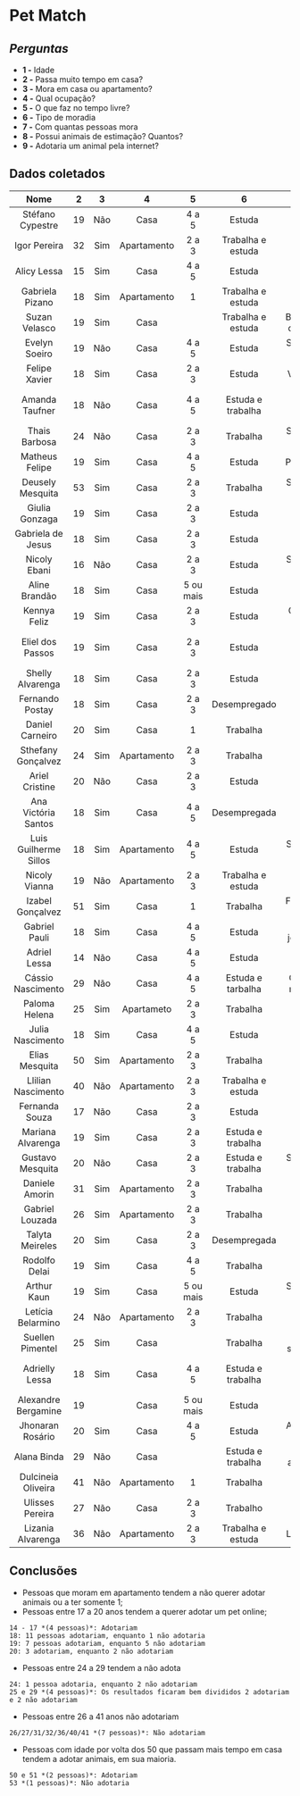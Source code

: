 # Pet Match

## ***Perguntas***
* **1 -** Idade
* **2 -** Passa muito tempo em casa?
* **3 -** Mora em casa ou apartamento?
* **4 -** Qual ocupação?
* **5 -** O que faz no tempo livre?
* **6 -** Tipo de moradia
* **7 -** Com quantas pessoas mora
* **8 -** Possui animais de estimação? Quantos?
* **9 -** Adotaria um animal pela internet?

## **Dados coletados**

| Nome                  | 2   |  3  | 4           | 5         | 6                 | 7                      | 8   | 9        |
| :-------------------: | :-: | :-: | :---------: | :-------: | :---------------: | :--------------------: | :-: | :------: |
| Stéfano Cypestre      | 19  | Não | Casa        | 4 a 5     | Estuda            | Música                 | Não | Adotaria |
| Igor Pereira          | 32  | Sim | Apartamento | 2 a 3     | Trabalha e estuda |                        | Não | Não      |
| Alicy Lessa           | 15  | Sim | Casa        | 4 a 5     | Estuda            | Ler                    | Não | Adotaria |
| Gabriela Pizano       | 18  | Sim | Apartamento | 1         | Trabalha e estuda | Filmes e séries        | 1   | Adoratia |
| Suzan Velasco         | 19  | Sim | Casa        |           | Trabalha e estuda | Brincar com o cachorro | 3   | Adotaria |
| Evelyn Soeiro         | 19  | Não | Casa        | 4 a 5     | Estuda            | Sair com os amigos     | 2   | Adotaria |
| Felipe Xavier         | 18  | Sim | Casa        | 2 a 3     | Estuda            | Ver animes             | 2   | Adotaria |
| Amanda Taufner        | 18  | Não | Casa        | 4 a 5     | Estuda e trabalha | Filmes, séries e praia | 4   | Adotaria |
| Thais Barbosa         | 24  | Não | Casa        | 2 a 3     | Trabalha          | Sair com os amigos     | Não | Não      |
| Matheus Felipe        | 19  | Sim | Casa        | 4 a 5     | Estuda            | Procrastinar           | 1   | Adotaia  |
| Deusely Mesquita      | 53  | Sim | Casa        | 2 a 3     | Trabalha          | Sair com os amigos     | 1   | Não      |
| Giulia Gonzaga        | 19  | Sim | Casa        | 2 a 3     | Estuda            | Conhecer lugares       | 1   | Não      |
| Gabriela de Jesus     | 18  | Sim | Casa        | 2 a 3     | Estuda            | Séries                 | 2   | Adotaria |
| Nicoly Ebani          | 16  | Não | Casa        | 2 a 3     | Estuda            | Sair com os amigos     | 3   | Adotaria |
| Aline Brandão         | 18  | Sim | Casa        | 5 ou mais | Estuda            | Séries                 | 2   | Não      |
| Kennya Feliz          | 19  | Sim | Casa        | 2 a 3     | Estuda            | Celular, ler e jogar   | 1   | Adotaria |
| Eliel dos Passos      | 19  | Sim | Casa        | 2 a 3     | Estuda            | Series, anime e jogar  | Não | Não      |
| Shelly Alvarenga      | 18  | Sim | Casa        | 2 a 3     | Estuda            | Ler                    | +10 | Adotaria |
| Fernando Postay       | 18  | Sim | Casa        | 2 a 3     | Desempregado      | Surfar                 |     | Adotaria |
| Daniel Carneiro       | 20  | Sim | Casa        | 1         | Trabalha          | Dormir                 | Não | Não      |
| Sthefany Gonçalvez    | 24  | Sim | Apartamento | 2 a 3     | Trabalha          | Sair                   | Não | Adotaria |
| Ariel Cristine        | 20  | Não | Casa        | 2 a 3     | Estuda            |                        | 2   | Adotaria |
| Ana Victória Santos   | 18  | Sim | Casa        | 4 a 5     | Desempregada      | Séries e dormir        | Não | Adotaria |
| Luis Guilherme Sillos | 18  | Sim | Apartamento | 4 a 5     | Estuda            | Sair com os amigos     | 2   | Adotaria |
| Nicoly Vianna         | 19  | Não | Apartamento | 2 a 3     | Trabalha e estuda | Filmes                 |     | Não      |
| Izabel Gonçalvez      | 51  | Sim | Casa        | 1         | Trabalha          | Filmes e ver o neto    | 1   | Adotaria |
| Gabriel Pauli         | 18  | Sim | Casa        | 4 a 5     | Estuda            | Filmes, jogar e siar   | 1   | Adotaria |
| Adriel Lessa          | 14  | Não | Casa        | 4 a 5     | Estuda            | Celular                | 1   | Adotaria |
|Cássio Nascimento      | 29  | Não | Casa        | 4 a 5     | Estuda e tarbalha | Comer e ir no cinema   | Não | Não      |
| Paloma Helena         | 25  | Sim | Apartameto  | 2 a 3     | Trabalha          | Filmes e comer         | Não | Não      |
| Julia Nascimento      | 18  | Sim | Casa        | 4 a 5     | Estuda            | Séries                 | 1   | Adotaria |
| Elias Mesquita        | 50  | Sim | Apartamento | 2 a 3     | Trabalha          | Futebol                | 1   | Adotaria |
| Llilian Nascimento    | 40  | Não | Apartamento | 2 a 3     | Trabalha e estuda | Passear                | 1   | Não      |
| Fernanda Souza        | 17  | Não | Casa        | 2 a 3     | Estuda            |                        | 3   | Adotaria |
| Mariana Alvarenga     | 19  | Sim | Casa        | 2 a 3     | Estuda e trabalha | Dormir e comer         | 8   | Adotaria |
| Gustavo Mesquita      | 20  | Não | Casa        | 2 a 3     | Estuda e trabalha | Sair com os amigos     | 1   | Não      |
| Daniele Amorin        | 31  | Sim | Apartamento | 2 a 3     | Trabalha          |                        | Não | Não      |
| Gabriel Louzada       | 26  | Sim | Apartamento | 2 a 3     | Trabalha          |                        | Não | Não      |
| Talyta Meireles       | 20  | Sim | Casa        | 2 a 3     | Desempregada      |                        | Não | Adotaria |
| Rodolfo Delai         | 19  | Sim | Casa        | 4 a 5     | Trabalha          |                        |     | Não      |
| Arthur Kaun           | 19  | Sim | Casa        | 5 ou mais | Estuda            | Sair com os amigos     | 4   | Não      |
| Letícia Belarmino     | 24  | Não | Apartamento | 2 a 3     | Trabalha          |                        |     | Não      |
| Suellen Pimentel      | 25  | Sim | Casa        |           | Trabalha          | Filmes, shows e ler    |     | Adotaria |
| Adrielly Lessa        | 18  | Sim | Casa        | 4 a 5     | Estuda e trabalha | Música, filmes e comida| 1   | Adotaria |
| Alexandre Bergamine   | 19  |     | Casa        | 5 ou mais | Estuda            |                        |     | Adotaria |
| Jhonaran Rosário      | 20  | Sim | Casa        | 4 a 5     | Estuda            | Anime, ler e jogar     | 1   | Adotaria |
| Alana Binda           | 29  | Não | Casa        |           | Estuda e trabalha | Estudos e atividade f. | 1   | Adotaria |
| Dulcineia Oliveira    | 41  | Não | Apartamento | 1         | Trabalha          | Dormir e estudar       | Não | Não      |
| Ulisses Pereira       | 27  | Não | Casa        | 2 a 3     | Trabalho          | Dormir e estudar       | 2   | Não      |
| Lizania Alvarenga     | 36  | Não | Apartamento | 2 a 3     | Trabalha e estuda | Ler e netflix          | Não | Não      |



## **Conclusões**

* Pessoas que moram em apartamento tendem a não querer adotar animais ou a ter somente 1;
* Pessoas entre 17 a 20 anos tendem a querer adotar um pet online;
```
14 - 17 *(4 pessoas)*: Adotariam 
18: 11 pessoas adotariam, enquanto 1 não adotaria 
19: 7 pessoas adotariam, enquanto 5 não adotariam 
20: 3 adotariam, enquanto 2 não adotariam
```
* Pessoas entre 24 a 29 tendem a não adota
```
24: 1 pessoa adotaria, enquanto 2 não adotariam
25 e 29 *(4 pessoas)*: Os resultados ficaram bem divididos 2 adotariam e 2 não adotariam
```
* Pessoas entre 26 a 41 anos não adotariam
```
26/27/31/32/36/40/41 *(7 pessoas)*: Não adotariam
```
* Pessoas com idade por volta dos 50 que passam mais tempo em casa tendem a adotar animais, em sua maioria.
```
50 e 51 *(2 pessoas)*: Adotariam
53 *(1 pessoas)*: Não adotaria
```

